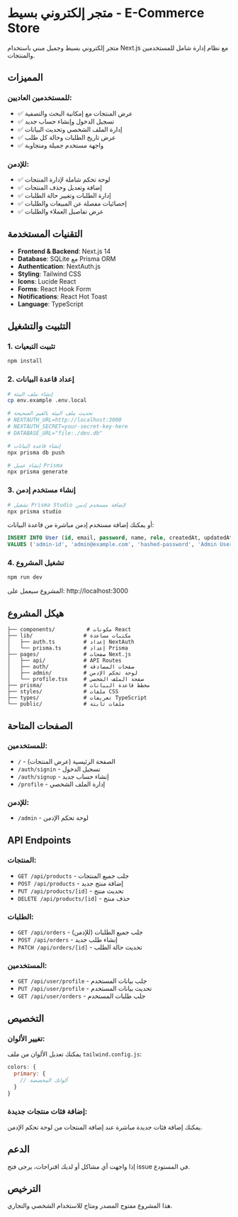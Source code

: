 # متجر إلكتروني بسيط - E-Commerce Store

متجر إلكتروني بسيط وجميل مبني باستخدام Next.js مع نظام إدارة شامل للمستخدمين والمنتجات.

## المميزات

### للمستخدمين العاديين:
- ✅ عرض المنتجات مع إمكانية البحث والتصفية
- ✅ تسجيل الدخول وإنشاء حساب جديد
- ✅ إدارة الملف الشخصي وتحديث البيانات
- ✅ عرض تاريخ الطلبات وحالة كل طلب
- ✅ واجهة مستخدم جميلة ومتجاوبة

### للإدمن:
- ✅ لوحة تحكم شاملة لإدارة المنتجات
- ✅ إضافة وتعديل وحذف المنتجات
- ✅ إدارة الطلبات وتغيير حالة الطلبات
- ✅ إحصائيات مفصلة عن المبيعات والطلبات
- ✅ عرض تفاصيل العملاء والطلبات

## التقنيات المستخدمة

- **Frontend & Backend**: Next.js 14
- **Database**: SQLite مع Prisma ORM
- **Authentication**: NextAuth.js
- **Styling**: Tailwind CSS
- **Icons**: Lucide React
- **Forms**: React Hook Form
- **Notifications**: React Hot Toast
- **Language**: TypeScript

## التثبيت والتشغيل

### 1. تثبيت التبعيات
```bash
npm install
```

### 2. إعداد قاعدة البيانات
```bash
# إنشاء ملف البيئة
cp env.example .env.local

# تحديث ملف البيئة بالقيم الصحيحة
# NEXTAUTH_URL=http://localhost:3000
# NEXTAUTH_SECRET=your-secret-key-here
# DATABASE_URL="file:./dev.db"

# إنشاء قاعدة البيانات
npx prisma db push

# إنشاء عميل Prisma
npx prisma generate
```

### 3. إنشاء مستخدم إدمن
```bash
# تشغيل Prisma Studio لإضافة مستخدم إدمن
npx prisma studio
```

أو يمكنك إضافة مستخدم إدمن مباشرة من قاعدة البيانات:
```sql
INSERT INTO User (id, email, password, name, role, createdAt, updatedAt) 
VALUES ('admin-id', 'admin@example.com', 'hashed-password', 'Admin User', 'ADMIN', datetime('now'), datetime('now'));
```

### 4. تشغيل المشروع
```bash
npm run dev
```

المشروع سيعمل على: http://localhost:3000

## هيكل المشروع

```
├── components/          # مكونات React
├── lib/                # مكتبات مساعدة
│   ├── auth.ts         # إعداد NextAuth
│   └── prisma.ts       # إعداد Prisma
├── pages/              # صفحات Next.js
│   ├── api/            # API Routes
│   ├── auth/           # صفحات المصادقة
│   ├── admin/          # لوحة تحكم الإدمن
│   └── profile.tsx     # صفحة الملف الشخصي
├── prisma/             # مخطط قاعدة البيانات
├── styles/             # ملفات CSS
├── types/              # تعريفات TypeScript
└── public/             # ملفات ثابتة
```

## الصفحات المتاحة

### للمستخدمين:
- `/` - الصفحة الرئيسية (عرض المنتجات)
- `/auth/signin` - تسجيل الدخول
- `/auth/signup` - إنشاء حساب جديد
- `/profile` - إدارة الملف الشخصي

### للإدمن:
- `/admin` - لوحة تحكم الإدمن

## API Endpoints

### المنتجات:
- `GET /api/products` - جلب جميع المنتجات
- `POST /api/products` - إضافة منتج جديد
- `PUT /api/products/[id]` - تحديث منتج
- `DELETE /api/products/[id]` - حذف منتج

### الطلبات:
- `GET /api/orders` - جلب جميع الطلبات (للإدمن)
- `POST /api/orders` - إنشاء طلب جديد
- `PATCH /api/orders/[id]` - تحديث حالة الطلب

### المستخدمين:
- `GET /api/user/profile` - جلب بيانات المستخدم
- `PUT /api/user/profile` - تحديث بيانات المستخدم
- `GET /api/user/orders` - جلب طلبات المستخدم

## التخصيص

### تغيير الألوان:
يمكنك تعديل الألوان من ملف `tailwind.config.js`:

```javascript
colors: {
  primary: {
    // ألوانك المخصصة
  }
}
```

### إضافة فئات منتجات جديدة:
يمكنك إضافة فئات جديدة مباشرة عند إضافة المنتجات من لوحة تحكم الإدمن.

## الدعم

إذا واجهت أي مشاكل أو لديك اقتراحات، يرجى فتح issue في المستودع.

## الترخيص

هذا المشروع مفتوح المصدر ومتاح للاستخدام الشخصي والتجاري.